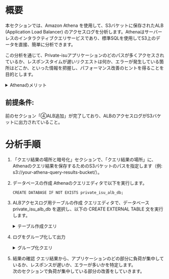 # 概要
本セクションでは、Amazon Athena を使用して、S3バケットに保存されたALB (Application Load Balancer) のアクセスログを分析します。Athenaはサーバーレスのインタラクティブクエリサービスであり、標準SQLを使用してS3上のデータを直接、簡単に分析できます。

この分析を通じて、Private-isuアプリケーションのどのパスが多くアクセスされているか、レスポンスタイムが遅いリクエストは何か、エラーが発生している箇所はどこか、といった情報を把握し、パフォーマンス改善のヒントを得ることを目的とします。

<details>
<summary>Athenaのメリット</summary>
<ul>
<li><strong>サーバーレス:</strong> インフラ管理不要ですぐにクエリを実行できます。</li>
<li><strong>従量課金:</strong> スキャンしたデータ量に基づいて課金されるため、コスト効率が良いです。</li>
<li><strong>標準SQL:</strong> 使い慣れたSQLでS3上のデータを直接分析できます。</li>
<li><strong>スキーマオンリード:</strong> データロード前にスキーマを定義する必要がありません（テーブル定義は必要）。</li>
</ul>
</details>



## 前提条件:
前のセクション「④ALB追加」が完了しており、ALBのアクセスログがS3バケットに出力されていること。  

# 分析手順
1. 「クエリ結果の場所と暗号化」セクションで、「クエリ結果の場所」に、Athenaのクエリ結果を保存するためのS3バケットのパスを指定します（例: s3://your-athena-query-results-bucket/）。
2.  データベースの作成
    Athenaのクエリエディタで以下を実行します。
    ```
    CREATE DATABASE IF NOT EXISTS private_isu_alb_db;
    ```
3. ALBアクセスログ用テーブルの作成
    クエリエディタで、データベース private_isu_alb_db を選択し、以下の CREATE EXTERNAL TABLE 文を実行します。
    <details>
    <summary>テーブル作成クエリ</summary>

    ```
    CREATE EXTERNAL TABLE IF NOT EXISTS alb_access_logs (
            type string,
            time string,
            elb string,
            client_ip string,
            client_port int,
            target_ip string,
            target_port int,
            request_processing_time double,
            target_processing_time double,
            response_processing_time double,
            elb_status_code int,
            target_status_code string,
            received_bytes bigint,
            sent_bytes bigint,
            request_verb string,
            request_url string,
            request_proto string,
            user_agent string,
            ssl_cipher string,
            ssl_protocol string,
            target_group_arn string,
            trace_id string,
            domain_name string,
            chosen_cert_arn string,
            matched_rule_priority string,
            request_creation_time string,
            actions_executed string,
            redirect_url string,
            lambda_error_reason string,
            target_port_list string,
            target_status_code_list string,
            classification string,
            classification_reason string,
            conn_trace_id string
            )
            ROW FORMAT SERDE 'org.apache.hadoop.hive.serde2.RegexSerDe'
            WITH SERDEPROPERTIES (
            'serialization.format' = '1',
            'input.regex' = 
        '([^ ]*) ([^ ]*) ([^ ]*) ([^ ]*):([0-9]*) ([^ ]*)[:-]([0-9]*) ([-.0-9]*) ([-.0-9]*) ([-.0-9]*) (|[-0-9]*) (-|[-0-9]*) ([-0-9]*) ([-0-9]*) \"([^ ]*) (.*) (- |[^ ]*)\" \"([^\"]*)\" ([A-Z0-9-_]+) ([A-Za-z0-9.-]*) ([^ ]*) \"([^\"]*)\" \"([^\"]*)\" \"([^\"]*)\" ([-.0-9]*) ([^ ]*) \"([^\"]*)\" \"([^\"]*)\" \"([^ ]*)\" \"([^\\s]+?)\" \"([^\\s]+)\" \"([^ ]*)\" \"([^ ]*)\" ?([^ ]*)?'
            )
            LOCATION 's3://<ログフォルダの場所>/'

    ```

    </details>

4. ログをグループ化して出力
    <details>
    <summary>グループ化クエリ</summary>

    ```
    WITH logs AS (
    SELECT 
    request_verb AS method,
    regexp_replace(request_url, '^https?://[^/]+', '') AS path,
    target_processing_time,
    request_creation_time
    FROM alb_access_logs
    WHERE request_creation_time >= '2025-03-16T10:20:00.000000Z' //ベンチマーカーの実行時間に設定
    ),
    grouped_logs AS (
      SELECT 
        method,
        CASE
        WHEN path LIKE '/posts?max_created_at=%' THEN '/posts?max_created_at=*'
        WHEN path LIKE '/posts/%' THEN '/posts/*'
        WHEN path LIKE '/@%' THEN '/user/*'
        WHEN path LIKE '/image/%' THEN '/image/*'
        ELSE path
      END AS request_url_base,
      target_processing_time
      FROM logs
      )
      SELECT 
      method,
      request_url_base,
      SUM(target_processing_time) AS total_processing_time
      FROM grouped_logs
      GROUP BY method, request_url_base
      ORDER BY total_processing_time DESC;
    ```

    </details>

5. 結果の確認
   クエリ結果から、アプリケーションのどの部分に負荷が集中しているか、レスポンスが遅いか、エラーが多いかを特定します。  
   次のセクションで負荷が集中している部分の改善をしていきます。